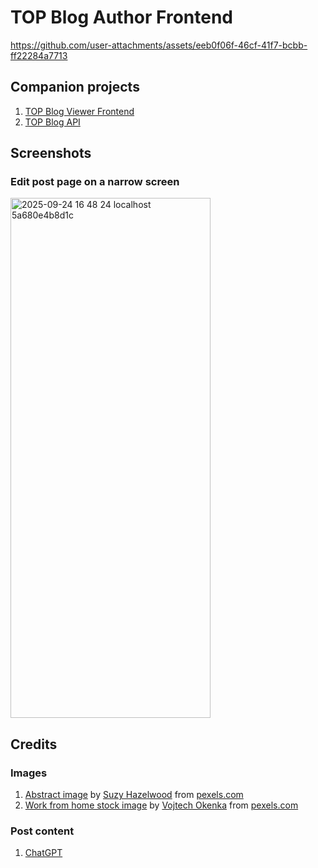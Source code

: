 # TOP Blog Author Frontend

https://github.com/user-attachments/assets/eeb0f06f-46cf-41f7-bcbb-ff22284a7713

## Companion projects
1. [TOP Blog Viewer Frontend](https://github.com/ajayfoo/top-blog-viewer-frontend)
2. [TOP Blog API](https://github.com/ajayfoo/top-blog-api)

## Screenshots
### Edit post page on a narrow screen
<img width="320" height="832" alt="2025-09-24 16 48 24 localhost 5a680e4b8d1c" src="https://github.com/user-attachments/assets/6e20d173-c410-43d7-88cf-5d64df22ba07" />

## Credits
### Images
1. [Abstract image](https://www.pexels.com/photo/blue-and-red-galaxy-artwork-1629236/) by [Suzy Hazelwood](https://www.pexels.com/@suzyhazelwood/) from [pexels.com](https://www.pexels.com)
2. [Work from home stock image](https://www.pexels.com/photo/person-holding-apple-magic-mouse-392018) by [Vojtech Okenka](https://www.pexels.com/@vojtech-okenka-127162/) from [pexels.com](https://www.pexels.com)

### Post content
1. [ChatGPT](https://chatgpt.com)
